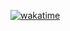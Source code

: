 [![wakatime](https://wakatime.com/badge/user/d79874d3-d112-471f-9e7d-2f14090c11a3.svg)](https://wakatime.com/@d79874d3-d112-471f-9e7d-2f14090c11a3)
